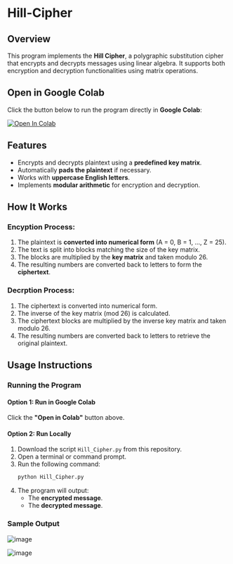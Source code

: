 # Hill-Cipher

## Overview

This program implements the **Hill Cipher**, a polygraphic substitution cipher that encrypts and decrypts messages using linear algebra. It supports both encryption and decryption functionalities using matrix operations.

## Open in Google Colab

Click the button below to run the program directly in **Google Colab**:

[![Open In Colab](https://colab.research.google.com/assets/colab-badge.svg)](https://colab.research.google.com/github/leorasdsouza/INS-Lab-Programs/blob/main/Hill%20Cipher/Hill_Cipher.ipynb)

## Features

- Encrypts and decrypts plaintext using a **predefined key matrix**.
- Automatically **pads the plaintext** if necessary.
- Works with **uppercase English letters**.
- Implements **modular arithmetic** for encryption and decryption.

## How It Works
### Encyption Process:
1. The plaintext is **converted into numerical form** (A = 0, B = 1, ..., Z = 25).
2. The text is split into blocks matching the size of the key matrix.
3. The blocks are multiplied by the **key matrix** and taken modulo 26.
4. The resulting numbers are converted back to letters to form the **ciphertext**.

### Decrption Process:
1. The ciphertext is converted into numerical form.
2. The inverse of the key matrix (mod 26) is calculated.
3. The ciphertext blocks are multiplied by the inverse key matrix and taken modulo 26.
4. The resulting numbers are converted back to letters to retrieve the original plaintext.

## Usage Instructions

### Running the Program

#### **Option 1: Run in Google Colab**

Click the **"Open in Colab"** button above.

#### **Option 2: Run Locally**

1. Download the script `Hill_Cipher.py` from this repository.
2. Open a terminal or command prompt.
3. Run the following command:
   ```bash
   python Hill_Cipher.py
   ```
4. The program will output:
   - The **encrypted message**.
   - The **decrypted message**.

### Sample Output

![image](https://github.com/user-attachments/assets/f13607c5-de12-49fd-8e92-e3fda4f6c7d4)

![image](https://github.com/user-attachments/assets/24667f8b-5c2d-4e7a-a662-47f2aa02d99a)





